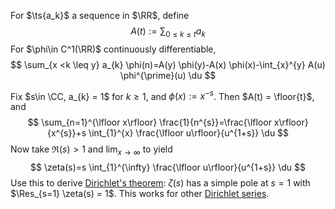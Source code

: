 For $\ts{a_k}$ a sequence in $\RR$, define 
$$
A(t) := \sum_{0\leq k \leq t} a_k
$$
For $\phi\in C^1(\RR)$ continuously differentiable, 
$$
\sum_{x <k \leq y} a_{k} \phi(n)=A(y) \phi(y)-A(x) \phi(x)-\int_{x}^{y} A(u) \phi^{\prime}(u) \du
$$

Fix $s\in \CC, a_{k} = 1$ for $k\geq 1$,  and $\phi(x) := x^{-s}$. Then $A(t) = \floor{t}$, and 
$$
\sum_{n=1}^{\lfloor x\rfloor} \frac{1}{n^{s}}=\frac{\lfloor x\rfloor}{x^{s}}+s \int_{1}^{x} \frac{\lfloor u\rfloor}{u^{1+s}} \du
$$
Now take $\Re(s) > 1$ and $\lim_{x\to\infty}$ to yield
$$
\zeta(s)=s \int_{1}^{\infty} \frac{\lfloor u\rfloor}{u^{1+s}} \du
$$
Use this to derive [Dirichlet's theorem](Dirichlet's%20theorem.md): $\zeta(s)$ has a simple pole at $s=1$ with $\Res_{s=1} \zeta(s) = 1$.
This works for other [Dirichlet series](Dirichlet%20series).